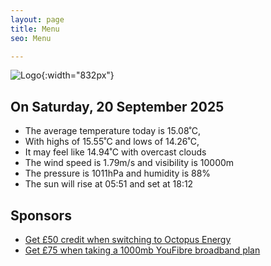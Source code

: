 ```yaml
---
layout: page
title: Menu
seo: Menu

---
```


![Logo](/images/logo.jpg){:width="832px"}

<!-- weather_marker starts -->
## On Saturday, 20 September 2025

- The average temperature today is 15.08˚C,
- With highs of 15.55˚C and lows of 14.26˚C,
- It may feel like 14.94˚C with overcast clouds
- The wind speed is 1.79m/s and visibility is 10000m
- The pressure is 1011hPa and humidity is 88%
- The sun will rise at 05:51 and set at 18:12

<!-- weather_marker ends -->

## Sponsors

- [Get £50 credit when switching to Octopus Energy](https://bit.ly/3oD1nnS)
- [Get £75 when taking a 1000mb YouFibre broadband plan](https://aklam.io/91zWhU?)
